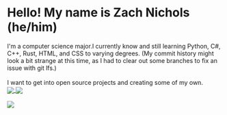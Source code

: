 # Hello! My name is Zach Nichols (he/him) 
I'm a computer science major.I currently know and still learning Python, C#, C++, Rust, HTML, and CSS to varying degrees. (My commit history might look a bit strange at this time, as I had to clear out some branches to fix an issue with git lfs.)
</br>
</br>
I want to get into open source projects and creating some of my own. </br>
<a href="https://github.com/anuraghazra/github-readme-stats">
  <img align="center" src="https://github-readme-stats.vercel.app/api?username=ZachDNichols&show_icons=true&theme=dark" />
</a>
<a href="https://github.com/anuraghazra/anuraghazra.github.io">
  <img align="center" src="https://github-readme-stats.vercel.app/api/top-langs/?username=ZachDNichols&show_icons=true&theme=dark" />
</a>
</br>
</br>
<img align="center" src="https://github.com/ZachDNichols/ZachDNichols/blob/main/DSC02123.jpg?raw=true" />

<!--
**ZachDNichols/ZachDNichols** is a ✨ _special_ ✨ repository because its `README.md` (this file) appears on your GitHub profile.

Here are some ideas to get you started:

- 🔭 I’m currently working on ...
- 🌱 I’m currently learning ...
- 👯 I’m looking to collaborate on ...
- 🤔 I’m looking for help with ...
- 💬 Ask me about ...
- 📫 How to reach me: ...
- 😄 Pronouns: ...
- ⚡ Fun fact: ...
-->
